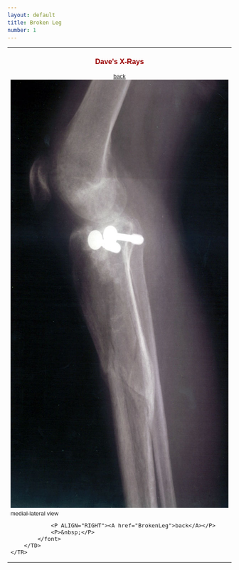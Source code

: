 ```yaml
---
layout: default
title: Broken Leg
number: 1
---
```

<TABLE CELLPADDING="0" CELLSPACING="0" BORDER="0" WIDTH="412">
	<TR>
		<TD VALIGN="TOP">
			<font SIZE="2" face="Arial,Geneva,Helvetica,Sans-Serif">
				<CENTER><H3><font color="#990000" size="3">Dave's X-Rays</font></H3><A href="BrokenLeg">back</A></CENTER>
				<IMG SRC="images/ml_view.jpg" width="608" height="963"><BR>
				medial-lateral view

				<P ALIGN="RIGHT"><A href="BrokenLeg">back</A></P>
				<P>&nbsp;</P>
			</font>
		</TD>
	</TR>
</TABLE>
